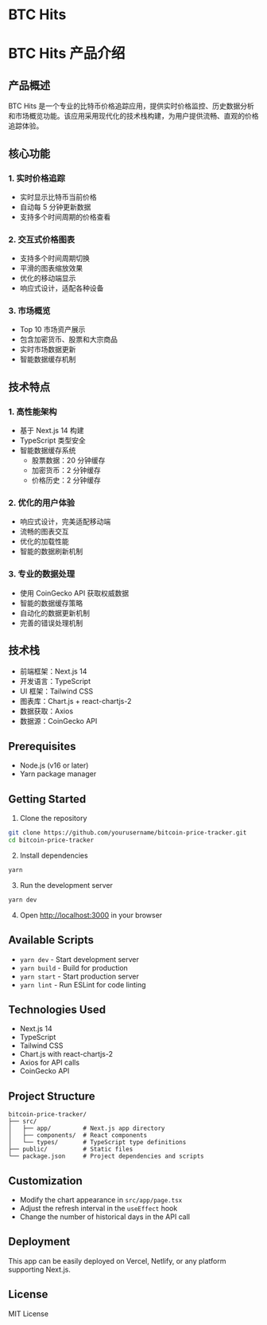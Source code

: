 # BTC Hits

# BTC Hits 产品介绍

## 产品概述

BTC Hits 是一个专业的比特币价格追踪应用，提供实时价格监控、历史数据分析和市场概览功能。该应用采用现代化的技术栈构建，为用户提供流畅、直观的价格追踪体验。

## 核心功能

### 1. 实时价格追踪

- 实时显示比特币当前价格
- 自动每 5 分钟更新数据
- 支持多个时间周期的价格查看

### 2. 交互式价格图表

- 支持多个时间周期切换
- 平滑的图表缩放效果
- 优化的移动端显示
- 响应式设计，适配各种设备

### 3. 市场概览

- Top 10 市场资产展示
- 包含加密货币、股票和大宗商品
- 实时市场数据更新
- 智能数据缓存机制

## 技术特点

### 1. 高性能架构

- 基于 Next.js 14 构建
- TypeScript 类型安全
- 智能数据缓存系统
  - 股票数据：20 分钟缓存
  - 加密货币：2 分钟缓存
  - 价格历史：2 分钟缓存

### 2. 优化的用户体验

- 响应式设计，完美适配移动端
- 流畅的图表交互
- 优化的加载性能
- 智能的数据刷新机制

### 3. 专业的数据处理

- 使用 CoinGecko API 获取权威数据
- 智能的数据缓存策略
- 自动化的数据更新机制
- 完善的错误处理机制

## 技术栈

- 前端框架：Next.js 14
- 开发语言：TypeScript
- UI 框架：Tailwind CSS
- 图表库：Chart.js + react-chartjs-2
- 数据获取：Axios
- 数据源：CoinGecko API

## Prerequisites

- Node.js (v16 or later)
- Yarn package manager

## Getting Started

1. Clone the repository

```bash
git clone https://github.com/yourusername/bitcoin-price-tracker.git
cd bitcoin-price-tracker
```

2. Install dependencies

```bash
yarn
```

3. Run the development server

```bash
yarn dev
```

4. Open [http://localhost:3000](http://localhost:3000) in your browser

## Available Scripts

- `yarn dev` - Start development server
- `yarn build` - Build for production
- `yarn start` - Start production server
- `yarn lint` - Run ESLint for code linting

## Technologies Used

- Next.js 14
- TypeScript
- Tailwind CSS
- Chart.js with react-chartjs-2
- Axios for API calls
- CoinGecko API

## Project Structure

```
bitcoin-price-tracker/
├── src/
│   ├── app/         # Next.js app directory
│   ├── components/  # React components
│   └── types/       # TypeScript type definitions
├── public/          # Static files
└── package.json     # Project dependencies and scripts
```

## Customization

- Modify the chart appearance in `src/app/page.tsx`
- Adjust the refresh interval in the `useEffect` hook
- Change the number of historical days in the API call

## Deployment

This app can be easily deployed on Vercel, Netlify, or any platform supporting Next.js.

## License

MIT License
